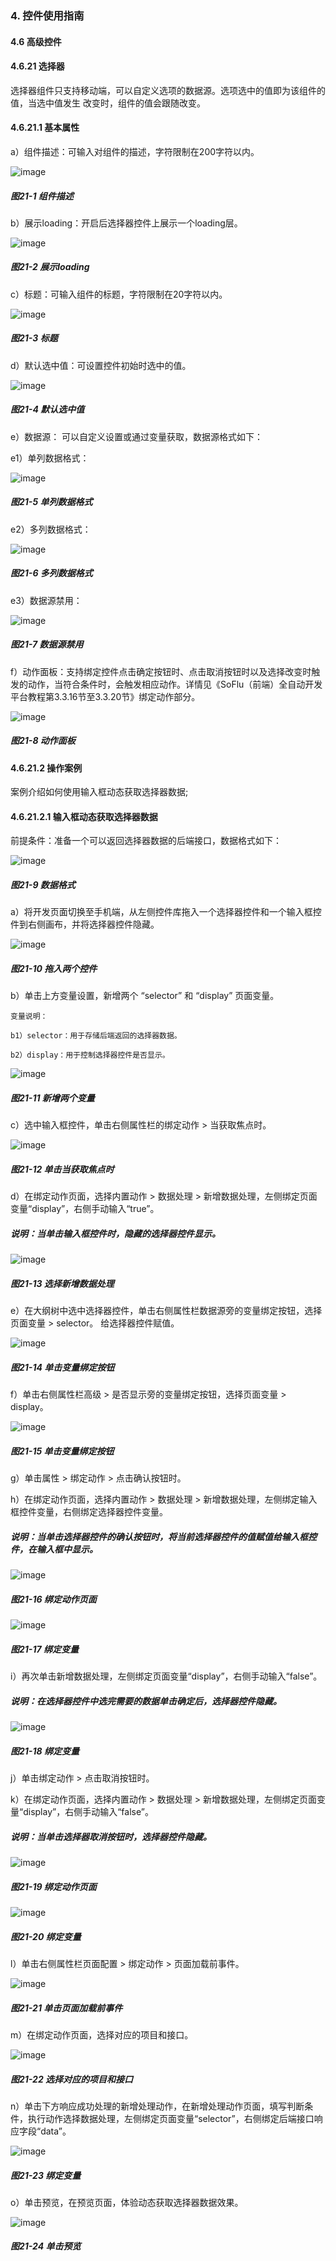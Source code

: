 ### 4. 控件使用指南

#### 4.6 高级控件

#### 4.6.21 选择器

选择器组件只支持移动端，可以自定义选项的数据源。选项选中的值即为该组件的值，当选中值发生 改变时，组件的值会跟随改变。

#### 4.6.21.1 基本属性

a）组件描述：可输入对组件的描述，字符限制在200字符以内。

![image](https://user-images.githubusercontent.com/79617492/228414277-dcee0bac-008a-4af7-b96f-258be42dde32.png)

##### 图21-1 组件描述

b）展示loading：开启后选择器控件上展示一个loading层。

![image](https://user-images.githubusercontent.com/79617492/228414314-0e99d8a6-fd63-49ba-bbd2-ffcd5beaf24a.png)

##### 图21-2 展示loading

c）标题：可输入组件的标题，字符限制在20字符以内。

![image](https://user-images.githubusercontent.com/79617492/228414335-7d893ada-a1bc-4b53-b823-c67bb54ef949.png)

##### 图21-3 标题

d）默认选中值：可设置控件初始时选中的值。

![image](https://user-images.githubusercontent.com/79617492/228414369-baa38fe3-4ec3-4551-95a2-6a1df92f984e.png)

##### 图21-4 默认选中值

e）数据源： 可以自定义设置或通过变量获取，数据源格式如下：

e1）单列数据格式：

![image](https://user-images.githubusercontent.com/79617492/228414391-e7a73576-5cf9-439e-8b45-0738d1dc9f8e.png)

##### 图21-5 单列数据格式

e2）多列数据格式：

![image](https://user-images.githubusercontent.com/79617492/228414440-32d12419-566a-44f6-89f1-b7733c80d856.png)

##### 图21-6 多列数据格式

e3）数据源禁用：

![image](https://user-images.githubusercontent.com/79617492/228414462-587014df-9786-4349-95e9-40ab02a0add7.png)

##### 图21-7 数据源禁用

f）动作面板：支持绑定控件点击确定按钮时、点击取消按钮时以及选择改变时触发的动作，当符合条件时，会触发相应动作。详情见《SoFlu（前端）全自动开发平台教程第3.3.16节至3.3.20节》绑定动作部分。

![image](https://user-images.githubusercontent.com/79617492/228414484-ddf2cf25-fcb0-4161-9b10-4a2bd968ccc4.png)

##### 图21-8 动作面板

#### 4.6.21.2 操作案例

案例介绍如何使用输入框动态获取选择器数据;

#### 4.6.21.2.1 输入框动态获取选择器数据

前提条件：准备一个可以返回选择器数据的后端接口，数据格式如下：

![image](https://user-images.githubusercontent.com/79617492/228414528-8143b475-6a52-414d-bb6e-0049243238c9.png)

##### 图21-9 数据格式

a）将开发页面切换至手机端，从左侧控件库拖入一个选择器控件和一个输入框控件到右侧画布，并将选择器控件隐藏。

![image](https://user-images.githubusercontent.com/79617492/228414543-b4b60d38-171b-4c7c-a4bc-e43dc824b500.png)

##### 图21-10 拖入两个控件

b）单击上方变量设置，新增两个 “selector” 和 “display” 页面变量。

```
变量说明：

b1）selector：用于存储后端返回的选择器数据。

b2）display：用于控制选择器控件是否显示。
```

![image](https://user-images.githubusercontent.com/79617492/228414639-163983d1-ae1c-4033-803f-a00ccd4b119f.png)

##### 图21-11 新增两个变量

c）选中输入框控件，单击右侧属性栏的绑定动作 > 当获取焦点时。

![image](https://user-images.githubusercontent.com/79617492/228414994-04234944-9f1e-4b8f-a4d0-d9f6e0f1b261.png)

##### 图21-12 单击当获取焦点时

d）在绑定动作页面，选择内置动作 > 数据处理 > 新增数据处理，左侧绑定页面变量“display”，右侧手动输入“true”。

##### 说明：当单击输入框控件时，隐藏的选择器控件显示。

![image](https://user-images.githubusercontent.com/79617492/228415011-1f56d0a4-1a8a-413c-850f-4a4f9f86fee9.png)

##### 图21-13 选择新增数据处理

e）在大纲树中选中选择器控件，单击右侧属性栏数据源旁的变量绑定按钮，选择页面变量 > selector。 给选择器控件赋值。

![image](https://user-images.githubusercontent.com/79617492/228415026-73bbfa61-4680-479c-bb90-e2119555c8b0.png)

##### 图21-14 单击变量绑定按钮

f）单击右侧属性栏高级 > 是否显示旁的变量绑定按钮，选择页面变量 > display。

![image](https://user-images.githubusercontent.com/79617492/228415054-a8cf24f8-6273-4087-bf88-952bca39a325.png)

##### 图21-15 单击变量绑定按钮

g）单击属性 > 绑定动作 > 点击确认按钮时。

h）在绑定动作页面，选择内置动作 > 数据处理 > 新增数据处理，左侧绑定输入框控件变量，右侧绑定选择器控件变量。

##### 说明：当单击选择器控件的确认按钮时，将当前选择器控件的值赋值给输入框控件，在输入框中显示。

![image](https://user-images.githubusercontent.com/79617492/228415069-1d48e601-4496-41cf-933a-4f656cd9aafe.png)

##### 图21-16 绑定动作页面

![image](https://user-images.githubusercontent.com/79617492/228415083-1da442bd-7c5c-474e-8d02-f091fb3a958b.png)

##### 图21-17 绑定变量

i）再次单击新增数据处理，左侧绑定页面变量“display”，右侧手动输入“false”。

##### 说明：在选择器控件中选完需要的数据单击确定后，选择器控件隐藏。

![image](https://user-images.githubusercontent.com/79617492/228415113-a88e7a85-903b-4332-9a71-5906ce15205f.png)

##### 图21-18 绑定变量

j）单击绑定动作 > 点击取消按钮时。

k）在绑定动作页面，选择内置动作 > 数据处理 > 新增数据处理，左侧绑定页面变量“display”，右侧手动输入“false”。

##### 说明：当单击选择器取消按钮时，选择器控件隐藏。

![image](https://user-images.githubusercontent.com/79617492/228415133-8fdfce94-707a-436a-9efe-13db8880a705.png)

##### 图21-19 绑定动作页面

![image](https://user-images.githubusercontent.com/79617492/228415205-962526be-9165-4633-9d3c-79fe05dc9701.png)

##### 图21-20 绑定变量

l）单击右侧属性栏页面配置 > 绑定动作 > 页面加载前事件。

![image](https://user-images.githubusercontent.com/79617492/228415226-39c2749f-2f17-4f9b-8dbb-a902397b428a.png)

##### 图21-21 单击页面加载前事件

m）在绑定动作页面，选择对应的项目和接口。

![image](https://user-images.githubusercontent.com/79617492/228415249-21f25785-19e8-4d37-9f7b-5524ab7a6741.png)

##### 图21-22 选择对应的项目和接口

n）单击下方响应成功处理的新增处理动作，在新增处理动作页面，填写判断条件，执行动作选择数据处理，左侧绑定页面变量“selector”，右侧绑定后端接口响应字段“data”。

![image](https://user-images.githubusercontent.com/79617492/228415292-5d2922b0-a029-4f82-8c5a-d6f2d82e9314.png)

##### 图21-23 绑定变量

o）单击预览，在预览页面，体验动态获取选择器数据效果。

![image](https://user-images.githubusercontent.com/79617492/228415304-cec15e0d-fec8-4211-affb-ed8d60bf79b4.png)

##### 图21-24 单击预览
